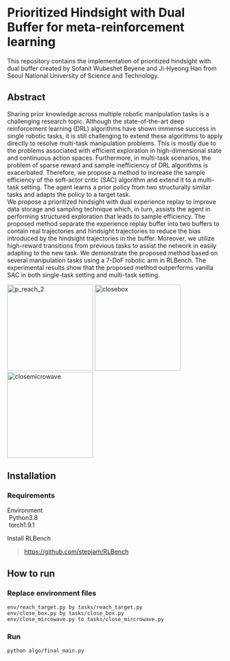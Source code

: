 # Prioritized Hindsight with Dual Buffer for meta-reinforcement learning
This repository contains the implementation of prioritized hindsight with dual buffer created by Sofanit Wubeshet Beyene and Ji-Hyeong Han from Seoul National University of Science and Technology.

## Abstract

Sharing prior knowledge across multiple robotic manipulation tasks is a challenging 
research topic. Although the state-of-the-art deep reinforcement learning (DRL) algorithms have 
shown immense success in single robotic tasks, it is still challenging to extend these algorithms to 
apply directly to resolve multi-task manipulation problems. This is mostly due to the problems 
associated with efficient exploration in high-dimensional state and continuous action spaces. Furthermore, in multi-task scenarios, the problem of sparse reward and sample inefficiency of DRL 
algorithms is exacerbated. Therefore, we propose a method to increase the sample efficiency of the 
soft-actor critic (SAC) algorithm and extend it to a multi-task setting. The agent learns a prior policy 
from two structurally similar tasks and adapts the policy to a target task.   
We propose a prioritized hindsight with dual experience replay to improve data storage and sampling technique which, in 
turn, assists the agent in performing structured exploration that leads to sample efficiency. The 
proposed method separate the experience replay buffer into two buffers to contain real trajectories 
and hindsight trajectories to reduce the bias introduced by the hindsight trajectories in the buffer.
Moreover, we utilize high-reward transitions from previous tasks to assist the network in easily 
adapting to the new task. We demonstrate the proposed method based on several manipulation tasks
using a 7-DoF robotic arm in RLBench. The experimental results show that the proposed method 
outperforms vanilla SAC in both single-task setting and multi-task setting.














<p float=left>
<img alt="p_reach_2" src="https://user-images.githubusercontent.com/33028604/199187825-97a6507b-8a19-4d33-b330-14f0ed1f4416.png" width="200" height="200"/>
<img alt= "closebox" src="https://user-images.githubusercontent.com/33028604/199187843-7b0eede7-7cbb-4171-90ac-91abcd523e71.png" width="200" height="200"/>
<img alt="closemicrowave" src="https://user-images.githubusercontent.com/33028604/199187864-0e628b05-6904-4d93-8d04-9cb94925e9c5.png" width="200" height="200"/>
</p>



## Installation
### Requirements
Environment  
  &nbsp;Python3.8  
  &nbsp;torch1.9.1  

Install RLBench  
>https://github.com/stepjam/RLBench
  
## How to run
### Replace environment files
~~~
env/reach_target.py by tasks/reach_target.py
env/close_box.py by tasks/close_box.py
env/close_mircowave.py to tasks/close_mircrowave.py
~~~
### Run  
~~~
python algo/final_main.py 
~~~



